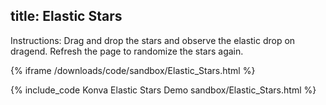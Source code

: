 title: Elastic Stars
---

Instructions: Drag and drop the stars and observe the elastic drop on dragend.  Refresh the page to randomize the stars again.

{% iframe /downloads/code/sandbox/Elastic_Stars.html %}

{% include_code Konva Elastic Stars Demo sandbox/Elastic_Stars.html %}